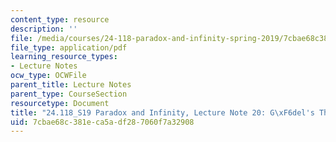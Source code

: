 ```yaml
---
content_type: resource
description: ''
file: /media/courses/24-118-paradox-and-infinity-spring-2019/7cbae68c381eca5adf287060f7a32908_MIT24_118S19_LecNote20.pdf
file_type: application/pdf
learning_resource_types:
- Lecture Notes
ocw_type: OCWFile
parent_title: Lecture Notes
parent_type: CourseSection
resourcetype: Document
title: "24.118_S19 Paradox and Infinity, Lecture Note 20: G\xF6del's Theorem I"
uid: 7cbae68c-381e-ca5a-df28-7060f7a32908
---
```

